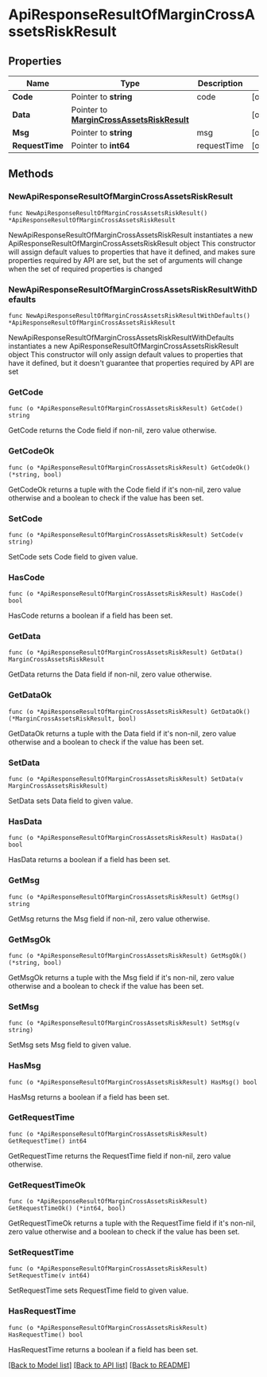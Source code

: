 # ApiResponseResultOfMarginCrossAssetsRiskResult

## Properties

Name | Type | Description | Notes
------------ | ------------- | ------------- | -------------
**Code** | Pointer to **string** | code | [optional] 
**Data** | Pointer to [**MarginCrossAssetsRiskResult**](MarginCrossAssetsRiskResult.md) |  | [optional] 
**Msg** | Pointer to **string** | msg | [optional] 
**RequestTime** | Pointer to **int64** | requestTime | [optional] 

## Methods

### NewApiResponseResultOfMarginCrossAssetsRiskResult

`func NewApiResponseResultOfMarginCrossAssetsRiskResult() *ApiResponseResultOfMarginCrossAssetsRiskResult`

NewApiResponseResultOfMarginCrossAssetsRiskResult instantiates a new ApiResponseResultOfMarginCrossAssetsRiskResult object
This constructor will assign default values to properties that have it defined,
and makes sure properties required by API are set, but the set of arguments
will change when the set of required properties is changed

### NewApiResponseResultOfMarginCrossAssetsRiskResultWithDefaults

`func NewApiResponseResultOfMarginCrossAssetsRiskResultWithDefaults() *ApiResponseResultOfMarginCrossAssetsRiskResult`

NewApiResponseResultOfMarginCrossAssetsRiskResultWithDefaults instantiates a new ApiResponseResultOfMarginCrossAssetsRiskResult object
This constructor will only assign default values to properties that have it defined,
but it doesn't guarantee that properties required by API are set

### GetCode

`func (o *ApiResponseResultOfMarginCrossAssetsRiskResult) GetCode() string`

GetCode returns the Code field if non-nil, zero value otherwise.

### GetCodeOk

`func (o *ApiResponseResultOfMarginCrossAssetsRiskResult) GetCodeOk() (*string, bool)`

GetCodeOk returns a tuple with the Code field if it's non-nil, zero value otherwise
and a boolean to check if the value has been set.

### SetCode

`func (o *ApiResponseResultOfMarginCrossAssetsRiskResult) SetCode(v string)`

SetCode sets Code field to given value.

### HasCode

`func (o *ApiResponseResultOfMarginCrossAssetsRiskResult) HasCode() bool`

HasCode returns a boolean if a field has been set.

### GetData

`func (o *ApiResponseResultOfMarginCrossAssetsRiskResult) GetData() MarginCrossAssetsRiskResult`

GetData returns the Data field if non-nil, zero value otherwise.

### GetDataOk

`func (o *ApiResponseResultOfMarginCrossAssetsRiskResult) GetDataOk() (*MarginCrossAssetsRiskResult, bool)`

GetDataOk returns a tuple with the Data field if it's non-nil, zero value otherwise
and a boolean to check if the value has been set.

### SetData

`func (o *ApiResponseResultOfMarginCrossAssetsRiskResult) SetData(v MarginCrossAssetsRiskResult)`

SetData sets Data field to given value.

### HasData

`func (o *ApiResponseResultOfMarginCrossAssetsRiskResult) HasData() bool`

HasData returns a boolean if a field has been set.

### GetMsg

`func (o *ApiResponseResultOfMarginCrossAssetsRiskResult) GetMsg() string`

GetMsg returns the Msg field if non-nil, zero value otherwise.

### GetMsgOk

`func (o *ApiResponseResultOfMarginCrossAssetsRiskResult) GetMsgOk() (*string, bool)`

GetMsgOk returns a tuple with the Msg field if it's non-nil, zero value otherwise
and a boolean to check if the value has been set.

### SetMsg

`func (o *ApiResponseResultOfMarginCrossAssetsRiskResult) SetMsg(v string)`

SetMsg sets Msg field to given value.

### HasMsg

`func (o *ApiResponseResultOfMarginCrossAssetsRiskResult) HasMsg() bool`

HasMsg returns a boolean if a field has been set.

### GetRequestTime

`func (o *ApiResponseResultOfMarginCrossAssetsRiskResult) GetRequestTime() int64`

GetRequestTime returns the RequestTime field if non-nil, zero value otherwise.

### GetRequestTimeOk

`func (o *ApiResponseResultOfMarginCrossAssetsRiskResult) GetRequestTimeOk() (*int64, bool)`

GetRequestTimeOk returns a tuple with the RequestTime field if it's non-nil, zero value otherwise
and a boolean to check if the value has been set.

### SetRequestTime

`func (o *ApiResponseResultOfMarginCrossAssetsRiskResult) SetRequestTime(v int64)`

SetRequestTime sets RequestTime field to given value.

### HasRequestTime

`func (o *ApiResponseResultOfMarginCrossAssetsRiskResult) HasRequestTime() bool`

HasRequestTime returns a boolean if a field has been set.


[[Back to Model list]](../README.md#documentation-for-models) [[Back to API list]](../README.md#documentation-for-api-endpoints) [[Back to README]](../README.md)


